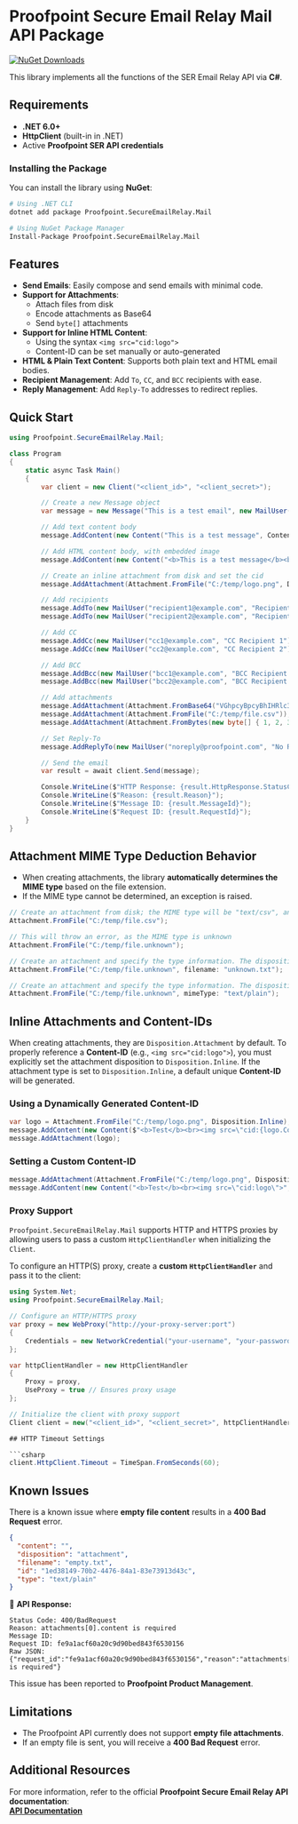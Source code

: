 # Proofpoint Secure Email Relay Mail API Package
[![NuGet Downloads](https://img.shields.io/nuget/dt/Proofpoint.SecureEmailRelay.Mail.svg)](https://www.nuget.org/packages/Proofpoint.SecureEmailRelay.Mail)  

This library implements all the functions of the SER Email Relay API via **C#**.

## Requirements

- **.NET 6.0+**
- **HttpClient** (built-in in .NET)
- Active **Proofpoint SER API credentials**

### Installing the Package

You can install the library using **NuGet**:

```bash
# Using .NET CLI
dotnet add package Proofpoint.SecureEmailRelay.Mail

# Using NuGet Package Manager
Install-Package Proofpoint.SecureEmailRelay.Mail
```

## Features

- **Send Emails**: Easily compose and send emails with minimal code.
- **Support for Attachments**:
    - Attach files from disk
    - Encode attachments as Base64
    - Send `byte[]` attachments
- **Support for Inline HTML Content**:
    - Using the syntax `<img src="cid:logo">`
    - Content-ID can be set manually or auto-generated
- **HTML & Plain Text Content**: Supports both plain text and HTML email bodies.
- **Recipient Management**: Add `To`, `CC`, and `BCC` recipients with ease.
- **Reply Management**: Add `Reply-To` addresses to redirect replies.

## Quick Start

```csharp
using Proofpoint.SecureEmailRelay.Mail;

class Program
{
    static async Task Main()
    {
        var client = new Client("<client_id>", "<client_secret>");

        // Create a new Message object
        var message = new Message("This is a test email", new MailUser("sender@example.com", "Joe Sender"));

        // Add text content body
        message.AddContent(new Content("This is a test message", ContentType.Text));

        // Add HTML content body, with embedded image
        message.AddContent(new Content("<b>This is a test message</b><br><img src=\"cid:logo\">", ContentType.Html));

        // Create an inline attachment from disk and set the cid
        message.AddAttachment(Attachment.FromFile("C:/temp/logo.png", Disposition.Inline, "logo"));

        // Add recipients
        message.AddTo(new MailUser("recipient1@example.com", "Recipient 1"));
        message.AddTo(new MailUser("recipient2@example.com", "Recipient 2"));

        // Add CC
        message.AddCc(new MailUser("cc1@example.com", "CC Recipient 1"));
        message.AddCc(new MailUser("cc2@example.com", "CC Recipient 2"));

        // Add BCC
        message.AddBcc(new MailUser("bcc1@example.com", "BCC Recipient 1"));
        message.AddBcc(new MailUser("bcc2@example.com", "BCC Recipient 2"));

        // Add attachments
        message.AddAttachment(Attachment.FromBase64("VGhpcyBpcyBhIHRlc3Qh", "test.txt"));
        message.AddAttachment(Attachment.FromFile("C:/temp/file.csv"));
        message.AddAttachment(Attachment.FromBytes(new byte[] { 1, 2, 3 }, "bytes.txt", "text/plain"));

        // Set Reply-To
        message.AddReplyTo(new MailUser("noreply@proofpoint.com", "No Reply"));

        // Send the email
        var result = await client.Send(message);

        Console.WriteLine($"HTTP Response: {result.HttpResponse.StatusCode}/{(int)result.HttpResponse.StatusCode}");
        Console.WriteLine($"Reason: {result.Reason}");
        Console.WriteLine($"Message ID: {result.MessageId}");
        Console.WriteLine($"Request ID: {result.RequestId}");
    }
}
```

## Attachment MIME Type Deduction Behavior

- When creating attachments, the library **automatically determines the MIME type** based on the file extension.
- If the MIME type cannot be determined, an exception is raised.

```csharp
// Create an attachment from disk; the MIME type will be "text/csv", and disposition will be "Disposition.Attachment"
Attachment.FromFile("C:/temp/file.csv");

// This will throw an error, as the MIME type is unknown
Attachment.FromFile("C:/temp/file.unknown");

// Create an attachment and specify the type information. The disposition will be "Disposition.Attachment", filename will be unknown.txt, and MIME type "text/plain"
Attachment.FromFile("C:/temp/file.unknown", filename: "unknown.txt");

// Create an attachment and specify the type information. The disposition will be "Disposition.Attachment", filename will be file.unknown, and MIME type "text/plain"
Attachment.FromFile("C:/temp/file.unknown", mimeType: "text/plain");
```

## Inline Attachments and Content-IDs

When creating attachments, they are `Disposition.Attachment` by default. To properly reference a **Content-ID** (e.g.,
`<img src="cid:logo">`), you must explicitly set the attachment disposition to `Disposition.Inline`.
If the attachment type is set to `Disposition.Inline`, a default unique **Content-ID** will be generated.

### Using a Dynamically Generated Content-ID
```csharp
var logo = Attachment.FromFile("C:/temp/logo.png", Disposition.Inline);
message.AddContent(new Content($"<b>Test</b><br><img src=\"cid:{logo.ContentId}\">", ContentType.Html));
message.AddAttachment(logo);
```

### Setting a Custom Content-ID
```csharp
message.AddAttachment(Attachment.FromFile("C:/temp/logo.png", Disposition.Inline, "logo"));
message.AddContent(new Content("<b>Test</b><br><img src=\"cid:logo\">", ContentType.Html));
```

### Proxy Support

`Proofpoint.SecureEmailRelay.Mail` supports HTTP and HTTPS proxies by allowing users to pass a custom `HttpClientHandler` when initializing the `Client`.

To configure an HTTP(S) proxy, create a **custom `HttpClientHandler`** and pass it to the client:

```csharp
using System.Net;
using Proofpoint.SecureEmailRelay.Mail;

// Configure an HTTP/HTTPS proxy
var proxy = new WebProxy("http://your-proxy-server:port")
{
    Credentials = new NetworkCredential("your-username", "your-password") // Optional authentication
};

var httpClientHandler = new HttpClientHandler
{
    Proxy = proxy,
    UseProxy = true // Ensures proxy usage
};

// Initialize the client with proxy support
Client client = new("<client_id>", "<client_secret>", httpClientHandler);

## HTTP Timeout Settings

```csharp
client.HttpClient.Timeout = TimeSpan.FromSeconds(60);
```

## Known Issues

There is a known issue where **empty file content** results in a **400 Bad Request** error.

```json
{
  "content": "",
  "disposition": "attachment",
  "filename": "empty.txt",
  "id": "1ed38149-70b2-4476-84a1-83e73913d43c",
  "type": "text/plain"
}
```

🔹 **API Response:**

```
Status Code: 400/BadRequest
Reason: attachments[0].content is required
Message ID:
Request ID: fe9a1acf60a20c9d90bed843f6530156
Raw JSON: {"request_id":"fe9a1acf60a20c9d90bed843f6530156","reason":"attachments[0].content is required"}
```

This issue has been reported to **Proofpoint Product Management**.

## Limitations
- The Proofpoint API currently does not support **empty file attachments**.
- If an empty file is sent, you will receive a **400 Bad Request** error.

## Additional Resources
For more information, refer to the official **Proofpoint Secure Email Relay API documentation**:  
[**API Documentation**](https://api-docs.ser.proofpoint.com/docs/email-submission)

